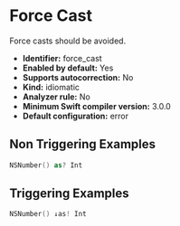 # Force Cast

Force casts should be avoided.

* **Identifier:** force_cast
* **Enabled by default:** Yes
* **Supports autocorrection:** No
* **Kind:** idiomatic
* **Analyzer rule:** No
* **Minimum Swift compiler version:** 3.0.0
* **Default configuration:** error

## Non Triggering Examples

```swift
NSNumber() as? Int

```

## Triggering Examples

```swift
NSNumber() ↓as! Int

```